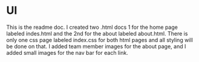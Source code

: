 # UI

This is the readme doc. I created two .html docs 1 for the home page labeled indes.html and the 2nd for the about labeled about.html. There is only one css page labeled index.css for both html pages and all styling will be done on that. I added team member images for the about page, and I added small images for the nav bar for each link.